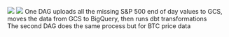 ![](https://github.com/tgrady101/Stocks-Data-Pipeline/blob/main/BTC%20DAG.png)
![](https://github.com/tgrady101/Stocks-Data-Pipeline/blob/main/Stock%20DAG.png)
One DAG uploads all the missing S&P 500 end of day values to GCS, moves the data from GCS to BigQuery, then runs dbt transformations<br>
The second DAG does the same process but for BTC price data
